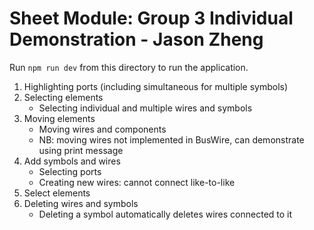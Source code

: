 # Sheet Module: Group 3 Individual Demonstration - Jason Zheng
Run `npm run dev` from this directory to run the application.

1. Highlighting ports (including simultaneous for multiple symbols)
2. Selecting elements
    - Selecting individual and multiple wires and symbols
3. Moving elements
    - Moving wires and components
    - NB: moving wires not implemented in BusWire, can demonstrate using print message
4. Add symbols and wires
    - Selecting ports
    - Creating new wires: cannot connect like-to-like
5. Select elements
6. Deleting wires and symbols
    - Deleting a symbol automatically deletes wires connected to it
